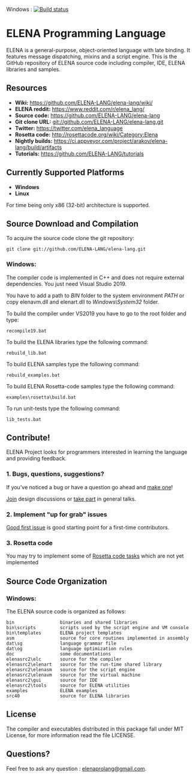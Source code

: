 Windows : [![Build status](https://ci.appveyor.com/api/projects/status/qc5dvs5lueubivuo?svg=true)](https://ci.appveyor.com/project/arakov/elena-lang)
# ELENA Programming Language

ELENA is a general-purpose, object-oriented language with late binding. It features message dispatching, mixins and a script engine.
This is the GitHub repository of ELENA source code including compiler, IDE, ELENA libraries and samples.

## Resources
- **Wiki:** <https://github.com/ELENA-LANG/elena-lang/wiki/>
- **ELENA reddit:** <https://www.reddit.com/r/elena_lang/>
- **Source code:** <https://github.com/ELENA-LANG/elena-lang>
- **Git clone URL:** <git://github.com/ELENA-LANG/elena-lang.git>
- **Twitter:** <https://twitter.com/elena_language>
- **Rosetta code:** <http://rosettacode.org/wiki/Category:Elena>
- **Nightly builds:** <https://ci.appveyor.com/project/arakov/elena-lang/build/artifacts>
- **Tutorials:** <https://github.com/ELENA-LANG/tutorials>

## Currently Supported Platforms

- **Windows** 
- **Linux**

For time being only x86 (32-bit) architecture is supported.

## Source Download and Compilation

To acquire the source code clone the git repository:

    git clone git://github.com/ELENA-LANG/elena-lang.git

### Windows:

The compiler code is implemented in C++ and does not require external dependencies. You just need Visual Studio 2019.

You have to add a path to _BIN_ folder to the system environment *PATH* or copy elenavm.dll and elenart.dll to _Windows\System32_ folder.

To build the compiler under VS2019 you have to go to the root folder and type:

    recompile19.bat

To build the ELENA libraries type the following command:

    rebuild_lib.bat
    
To build ELENA samples type the following command:

    rebuild_examples.bat 
    
To build ELENA Rosetta-code samples type the following command:

    examples\rosetta\build.bat 
    
To run unit-tests type the following command:

    lib_tests.bat     

## Contribute!

ELENA Project looks for programmers interested in learning the language and providing feedback.

### 1. Bugs, questions, suggestions?

If you've noticed a bug or have a question go ahead and [make one](https://github.com/ELENA-LANG/elena-lang/issues/new/choose)!

[Join](https://github.com/ELENA-LANG/elena-lang/issues?q=is%3Aissue+is%3Aopen+label%3A%22Design+Idea%22) design discussions or [take part](https://github.com/ELENA-LANG/elena-lang/issues?q=is%3Aissue+is%3Aopen+label%3ADiscussion) in general talks.

### 2. Implement "up for grab" issues

[Good first issue](https://github.com/ELENA-LANG/elena-lang/labels/good%20first%20issue) is good starting point for a first-time contributors.

### 3. Rosetta code

You may try to implement some of [Rosetta code tasks](http://rosettacode.org/wiki/Reports:Tasks_not_implemented_in_Elena) 
which are not yet implemented

## Source Code Organization

### Windows:

The ELENA source code is organized as follows:

    bin                 binaries and shared libraries
    bin\scripts         scripts used by the script engine and VM console
    bin\templates       ELENA project templates
    asm                 source for core routines implemented in assembly
    dat\sg              language grammar file            
    dat\og              language optimization rules
    doc                 some documentations
    elenasrc2\elc       source for the compiler
    elenasrc2\elenart   source for the run-time shared library
    elenasrc2\elenasm   source for the script engine
    elenasrc2\elenavm   source for the virtual machine
    elenasrc2\gui       source for IDE
    elenasrc2\tools     source for ELENA utilities
    examples            ELENA examples
    src40               source for ELENA libraries

## License

The compiler and executables distributed in this package fall under MIT License, 
for more information read the file LICENSE.

## Questions?

Feel free to ask any question :  elenaprolang@gmail.com.
